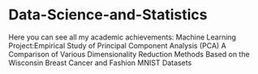 # Data-Science-and-Statistics

Here you can see all my academic achievements:
Machine Learning Project:Empirical Study of Principal Component Analysis (PCA) A Comparison of Various Dimensionality Reduction Methods Based on the Wisconsin Breast Cancer and Fashion MNIST Datasets
